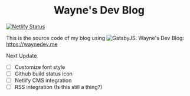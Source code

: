<h1 align="center">
  Wayne's Dev Blog
</h1>

[![Netlify Status](https://api.netlify.com/api/v1/badges/d0d65788-7de9-4383-9db6-7d19abaaf97b/deploy-status)](https://app.netlify.com/sites/waynedev/deploys)

This is the source code of my blog using ![GatsbyJS](https://www.gatsbyjs.org/).
Wayne's Dev Blog: https://waynedev.me


Next Update


- [ ] Customize font style
- [ ] Github build status icon
- [ ] Netlify CMS integration
- [ ] RSS integration (Is this still a thing?)